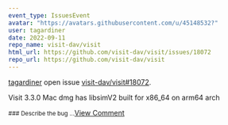 ```yaml
---
event_type: IssuesEvent
avatar: "https://avatars.githubusercontent.com/u/45148532?"
user: tagardiner
date: 2022-09-11
repo_name: visit-dav/visit
html_url: https://github.com/visit-dav/visit/issues/18072
repo_url: https://github.com/visit-dav/visit
---
```


<a href='https://github.com/tagardiner' target='_blank'>tagardiner</a> open issue <a href='https://github.com/visit-dav/visit/issues/18072' target='_blank'>visit-dav/visit#18072</a>.

<p>Visit 3.3.0 Mac dmg has libsimV2 built for x86_64 on arm64 arch</p><small>### Describe the bug...</small><a href='https://github.com/visit-dav/visit/issues/18072' target='_blank'>View Comment</a>